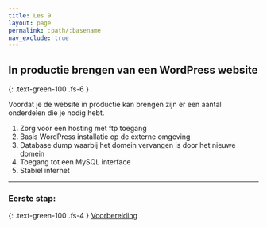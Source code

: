 ```yaml
---
title: Les 9
layout: page
permalink: :path/:basename
nav_exclude: true
---
```


## In productie brengen van een WordPress website
{: .text-green-100 .fs-6 }

Voordat je de website in productie kan brengen zijn er een aantal onderdelen die je nodig hebt.  
1. Zorg voor een hosting met ftp toegang
2. Basis WordPress installatie op de externe omgeving
3. Database dump waarbij het domein vervangen is door het nieuwe domein
4. Toegang tot een MySQL interface
5. Stabiel internet

---
### Eerste stap:
{: .text-green-100 .fs-4 }
[Voorbereiding](preparation)